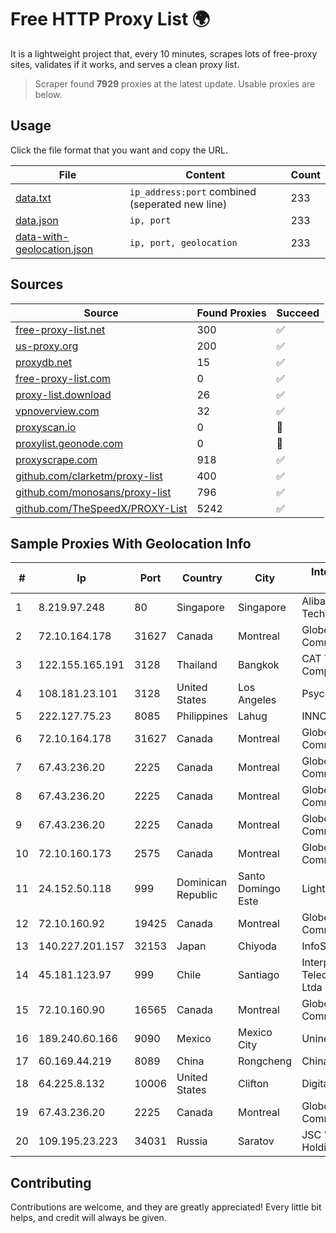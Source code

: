 
# Free HTTP Proxy List 🌍

It is a lightweight project that, every 10 minutes, scrapes lots of free-proxy sites, validates if it works, and serves a clean proxy list.


> Scraper found **7929** proxies at the latest update. Usable proxies are below.

## Usage

Click the file format that you want and copy the URL.


|File|Content|Count|
|----|-------|-----|
|[data.txt](https://raw.githubusercontent.com/themiralay/Proxy-List-World/master/data.txt)|`ip_address:port` combined (seperated new line)|233|
|[data.json](https://raw.githubusercontent.com/themiralay/Proxy-List-World/master/data.json)|`ip, port`|233|
|[data-with-geolocation.json](https://raw.githubusercontent.com/themiralay/Proxy-List-World/master/data-with-geolocation.json)|`ip, port, geolocation`|233|

## Sources

|Source|Found Proxies|Succeed|
|------|-------------|-------|
|[free-proxy-list.net](https://free-proxy-list.net)|300|✅|
|[us-proxy.org](https://www.us-proxy.org)|200|✅|
|[proxydb.net](http://proxydb.net)|15|✅|
|[free-proxy-list.com](https://free-proxy-list.com/?page=&port=&type%5B%5D=http&type%5B%5D=https&up_time=0&search=Search)|0|✅|
|[proxy-list.download](https://www.proxy-list.download/HTTP)|26|✅|
|[vpnoverview.com](https://vpnoverview.com/privacy/anonymous-browsing/free-proxy-servers)|32|✅|
|[proxyscan.io](https://www.proxyscan.io)|0|🚫|
|[proxylist.geonode.com](https://proxylist.geonode.com/api/proxy-list?limit=300&page=1&sort_by=lastChecked&sort_type=desc&protocols=http,https)|0|🚫|
|[proxyscrape.com](https://api.proxyscrape.com/v2/?request=displayproxies&protocol=http&timeout=10000&country=all&ssl=all&anonymity=all)|918|✅|
|[github.com/clarketm/proxy-list](https://raw.githubusercontent.com/clarketm/proxy-list/master/proxy-list-raw.txt)|400|✅|
|[github.com/monosans/proxy-list](https://raw.githubusercontent.com/monosans/proxy-list/main/proxies/http.txt)|796|✅|
|[github.com/TheSpeedX/PROXY-List](https://raw.githubusercontent.com/TheSpeedX/PROXY-List/master/http.txt)|5242|✅|


## Sample Proxies With Geolocation Info

|#|Ip|Port|Country|City|Internet Service Provider|
|-|--|----|-------|----|-------------------------|
|1|8.219.97.248|80|Singapore|Singapore|Alibaba (US) Technology Co., Ltd.|
|2|72.10.164.178|31627|Canada|Montreal|GloboTech Communications|
|3|122.155.165.191|3128|Thailand|Bangkok|CAT Telecom Public Company Limited|
|4|108.181.23.101|3128|United States|Los Angeles|Psychz Networks|
|5|222.127.75.23|8085|Philippines|Lahug|INNOVE|
|6|72.10.164.178|31627|Canada|Montreal|GloboTech Communications|
|7|67.43.236.20|2225|Canada|Montreal|GloboTech Communications|
|8|67.43.236.20|2225|Canada|Montreal|GloboTech Communications|
|9|67.43.236.20|2225|Canada|Montreal|GloboTech Communications|
|10|72.10.160.173|2575|Canada|Montreal|GloboTech Communications|
|11|24.152.50.118|999|Dominican Republic|Santo Domingo Este|Lightwave S.R.L|
|12|72.10.160.92|19425|Canada|Montreal|GloboTech Communications|
|13|140.227.201.157|32153|Japan|Chiyoda|InfoSphere|
|14|45.181.123.97|999|Chile|Santiago|Interpit Telecomunicaciones Ltda|
|15|72.10.160.90|16565|Canada|Montreal|GloboTech Communications|
|16|189.240.60.166|9090|Mexico|Mexico City|Uninet S.A. de C.V.|
|17|60.169.44.219|8089|China|Rongcheng|Chinanet|
|18|64.225.8.132|10006|United States|Clifton|DigitalOcean, LLC|
|19|67.43.236.20|2225|Canada|Montreal|GloboTech Communications|
|20|109.195.23.223|34031|Russia|Saratov|JSC "ER-Telecom Holding"|



## Contributing

Contributions are welcome, and they are greatly appreciated! Every
little bit helps, and credit will always be given.

